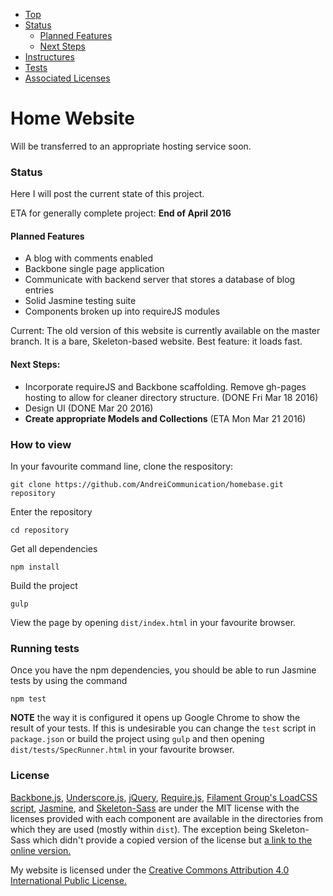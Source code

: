 * [Top](#home-website)
* [Status](#status)
    * [Planned Features](#planned-features)
    * [Next Steps](#next-steps)
* [Instructures](#how-to-view)
* [Tests](#running-tests)
* [Associated Licenses](#license)

# Home Website

Will be transferred to an appropriate hosting service soon.

### Status

Here I will post the current state of this project.

ETA for generally complete project: **End of April 2016**

#### Planned Features

* A blog with comments enabled
* Backbone single page application
* Communicate with backend server that stores a database of blog entries
* Solid Jasmine testing suite
* Components broken up into requireJS modules

Current: The old version of this website is currently available on the master
branch. It is a bare, Skeleton-based website. Best feature: it loads fast.

#### Next Steps:

* Incorporate requireJS and Backbone scaffolding. Remove gh-pages hosting to
allow for cleaner directory structure. (DONE Fri Mar 18 2016)
* Design UI (DONE Mar 20 2016)
* **Create appropriate Models and Collections** (ETA Mon Mar 21 2016)

### How to view

In your favourite command line, clone the respository:

```
git clone https://github.com/AndreiCommunication/homebase.git repository
```

Enter the repository

```
cd repository
```

Get all dependencies

```
npm install
```

Build the project

```
gulp
```

View the page by opening `dist/index.html` in your favourite browser.

### Running tests

Once you have the npm dependencies, you should be able to run Jasmine tests
by using the command

```
npm test
```

**NOTE** the way it is configured it opens up Google Chrome to show the result
of your tests. If this is undesirable you can change the `test` script in
`package.json` or build the project using `gulp` and then opening
`dist/tests/SpecRunner.html` in your favourite browser.

### License

[Backbone.js](https://github.com/jashkenas/backbone),
[Underscore.js](https://github.com/jashkenas/underscore),
[jQuery](https://github.com/jquery/jquery),
[Require.js](https://github.com/requirejs/requirejs),
[Filament Group's LoadCSS script](https://github.com/filamentgroup/loadCSS),
[Jasmine](https://github.com/jasmine/jasmine),
and
[Skeleton-Sass](https://github.com/WhatsNewSaes/Skeleton-Sass)
are under the MIT license with the licenses provided with each component are
available in the directories from which they are used (mostly within `dist`).
The exception being Skeleton-Sass which didn't provide a copied version of the
license but [a link to the online version.](http://opensource.org/licenses/mit-license.php)

My website is licensed under the
[Creative Commons Attribution 4.0 International Public License.](https://github.com/AndreiCommunication/homebase/blob/master/LICENSE)